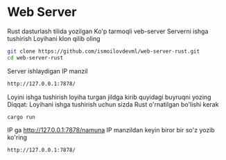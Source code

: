 # Web Server
Rust dasturlash tilida yozilgan Ko'p tarmoqli veb-server
Serverni ishga tushirish
Loyihani klon qilib oling
```bash
git clone https://github.com/ismoilovdevml/web-server-rust.git
cd web-server-rust
```
Server ishlaydigan IP manzil
```bash
http://127.0.0.1:7878/
```
Loyini ishga tushirish loyiha turgan jildga kirib quyidagi buyruqni yozing
Diqqat: Loyihani ishga tushirish uchun sizda Rust o'rnatilgan bo'lishi kerak
```bash
cargo run
```
IP ga http://127.0.0.1:7878/namuna IP manzildan keyin biror bir so'z yozib ko'ring
```bash
http://127.0.0.1:7878/
```


